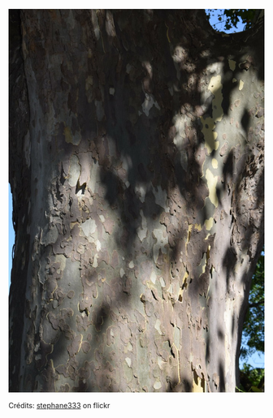 ![Lucile](/images/2021-11-24.jpg)

Crédits: [stephane333](https://www.flickr.com/people/stephaneollivier/) on flickr
